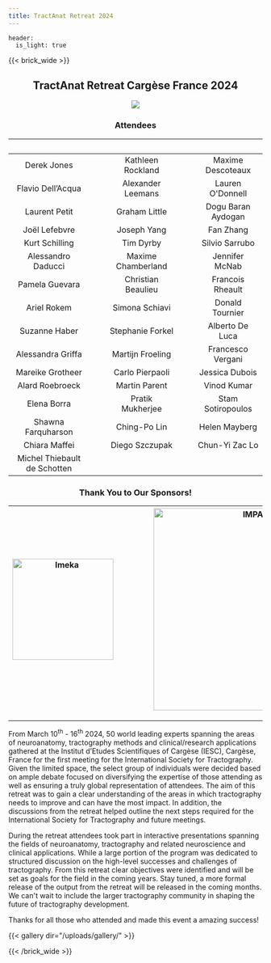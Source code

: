 ```yaml
---
title: TractAnat Retreat 2024
---
```

```
header:
  is_light: true
```

{{< brick_wide >}}
<center>
<h2> TractAnat Retreat Cargèse France 2024 </h2>

![](/uploads/photos/group_picture_tractanat.jpg)

<h3> Attendees </h3>

| |&emsp;| |&emsp;| |
|:------:|:----:|:-----:|:-----:|:---------:|
| Derek Jones || Kathleen Rockland || Maxime Descoteaux |
| Flavio Dell’Acqua || Alexander Leemans || Lauren O'Donnell |
| Laurent Petit || Graham Little || Dogu Baran Aydogan |
| Joël Lefebvre || Joseph Yang || Fan Zhang |
| Kurt Schilling || Tim Dyrby || Silvio Sarrubo |
| Alessandro Daducci || Maxime Chamberland || Jennifer McNab |
| Pamela Guevara || Christian Beaulieu || Francois Rheault |
| Ariel Rokem || Simona Schiavi || Donald Tournier |
| Suzanne Haber || Stephanie Forkel || Alberto De Luca |
| Alessandra Griffa || Martijn Froeling || Francesco Vergani |
| Mareike Grotheer || Carlo Pierpaoli || Jessica Dubois |
| Alard Roebroeck || Martin Parent || Vinod Kumar |
| Elena Borra || Pratik Mukherjee || Stam Sotiropoulos |
| Shawna Farquharson || Ching-Po Lin || Helen Mayberg |
| Chiara Maffei || Diego Szczupak || Chun-Yi Zac Lo |
| Michel Thiebault de Schotten |

<h3>  Thank You to Our Sponsors! </h3>

|<a href="https://imeka.ca/" rel="IMEKA imaging what matters" target="_blank"><img src="/uploads/photos/imeka-black.png" alt="Imeka"  height="auto" width=200 ></a> |&emsp;&emsp;&emsp;| <a href="https://sts.u-bordeaux.fr/rri-impact" rel="IMaging for Precision medicine within A Collaborative Translational program" target="_blank"><img src="/uploads/photos/logo_IMPACT.png" alt="IMPACT"  height="auto" width=400></a> |&emsp;&emsp;&emsp;| <a href="https://skope.swiss/" rel="Skope: Your Partner in Scientific MR Imaging" target="_blank"><img src="/uploads/photos/Skope_PNG.png" alt="Skope"  width=200 height="auto" width="auto"></a>|
|:--------:|:------:|:-----:|:------:|:-----:|
</center>

---

From March 10<sup>th</sup> - 16<sup>th</sup> 2024, 50 world leading experts spanning the areas of neuroanatomy, tractography methods and clinical/research applications gathered at the Institut d’Etudes Scientifiques of Cargèse (IESC), Cargèse, France for the first meeting for the International Society for Tractography.  Given the limited space, the select group of individuals were decided based on ample debate focused on diversifying the expertise of those attending as well as ensuring a truly global representation of attendees. The aim of this retreat was to gain a clear understanding of the areas in which tractography needs to improve and can have the most impact.  In addition, the discussions from the retreat helped outline the next steps required for the International Society for Tractography and future meetings.

During the retreat attendees took part in interactive presentations spanning the fields of neuroanatomy, tractography and related neuroscience and clinical applications. While a large portion of the program was dedicated to structured discussion on the high-level successes and challenges of tractography. From this retreat clear objectives were identified and will be set as goals for the field in the coming years. Stay tuned, a more formal release of the output from the retreat will be released in the coming months. We can't wait to include the larger tractography community in shaping the future of tractography development.

Thanks for all those who attended and made this event a amazing success!

{{< gallery dir="/uploads/gallery/" >}}

{{< /brick_wide >}}


